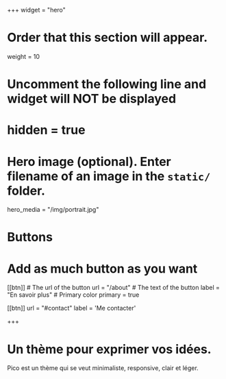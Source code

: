 +++
widget = "hero"
# Order that this section will appear.
weight = 10

# Uncomment the following line and widget will NOT be displayed
# hidden = true

# Hero image (optional). Enter filename of an image in the `static/` folder.
hero_media = "/img/portrait.jpg"

# Buttons
# Add as much button as you want
[[btn]]
	# The url of the button
  url = "/about"
	# The text of the button
  label = "En savoir plus"
	# Primary color
	primary = true

[[btn]]
  url = "#contact"
  label = 'Me contacter'

+++

# Un thème pour **exprimer** vos idées.

Pico est un thème qui se veut minimaliste, responsive, clair et léger.